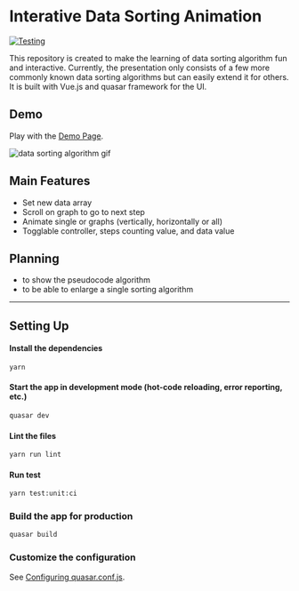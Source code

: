 # Interative Data Sorting Animation

[![Testing](https://github.com/kenng/data-sorting-animation/actions/workflows/tests.yml/badge.svg)](https://github.com/kenng/data-sorting-animation/actions)

This repository is created to make the learning of data sorting algorithm fun and interactive. Currently, the presentation only consists of a few more commonly known data sorting algorithms but can easily extend it for others. It is built with Vue.js and quasar framework for the UI.

## Demo

Play with the [Demo Page](https://kenng.github.io/data-sorting-animation/).

![data sorting algorithm gif](assets/data-sorting-algorithm-animation.gif)

## Main Features

-   Set new data array
-   Scroll on graph to go to next step
-   Animate single or graphs (vertically, horizontally or all)
-   Togglable controller, steps counting value, and data value

## Planning

-   to show the pseudocode algorithm
-   to be able to enlarge a single sorting algorithm

---

## Setting Up

#### Install the dependencies

```bash
yarn
```

#### Start the app in development mode (hot-code reloading, error reporting, etc.)

```bash
quasar dev
```

#### Lint the files

```bash
yarn run lint
```

#### Run test

```bash
yarn test:unit:ci
```

### Build the app for production

```bash
quasar build
```

### Customize the configuration

See [Configuring quasar.conf.js](https://quasar.dev/quasar-cli/quasar-conf-js).
